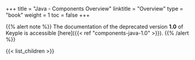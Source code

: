 +++
title = "Java - Components Overview"
linktitle = "Overview"
type = "book"
weight = 1
toc = false
+++

{{% alert note %}}
The documentation of the deprecated version **1.0** of Keyple is accessible [here]({{< ref "components-java-1.0" >}}).
{{% /alert %}}

{{< list_children >}}
